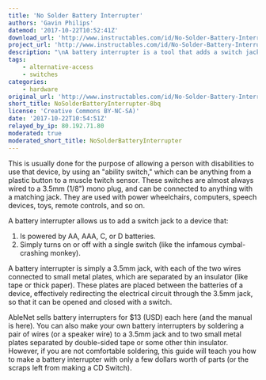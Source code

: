 ```yaml
---
title: 'No Solder Battery Interrupter'
authors: 'Gavin Philips'
datemod: '2017-10-22T10:52:41Z'
download_url: 'http://www.instructables.com/id/No-Solder-Battery-Interrupter/'
project_url: 'http://www.instructables.com/id/No-Solder-Battery-Interrupter'
description: "\nA battery interrupter is a tool that adds a switch jack to (aka \"switch adapts\") an electrical device."
tags:
    - alternative-access
    - switches
categories:
    - hardware
original_url: 'http://www.instructables.com/id/No-Solder-Battery-Interrupter'
short_title: NoSolderBatteryInterrupter-8bq
license: 'Creative Commons BY-NC-SA)'
date: '2017-10-22T10:54:51Z'
relayed_by_ip: 80.192.71.80
moderated: true
moderated_short_title: NoSolderBatteryInterrupter
---
```

This is usually done for the purpose of allowing a person with disabilities to use that device, by using an &quot;ability switch,&quot; which can be anything from a plastic button to a muscle twitch sensor.  These switches are almost always wired to a 3.5mm (1/8&quot;) mono plug, and can be connected to anything with a matching jack.  They are used with power wheelchairs, computers, speech devices, toys, remote controls, and so on.

A battery interrupter allows us to add a switch jack to a device that:

1) Is powered by AA, AAA, C, or D batteries.
2) Simply turns on or off with a single switch (like the infamous cymbal-crashing monkey).

A battery interrupter is simply a 3.5mm jack, with each of the two wires connected to small metal plates, which are separated by an insulator (like tape or thick paper).  These plates are placed between the batteries of a device, effectively redirecting the electrical circuit through the 3.5mm jack, so that it can be opened and closed with a switch.

AbleNet sells battery interrupters for $13 (USD) each here (and the manual is here).  You can also make your own battery interrupters by soldering a pair of wires (or a speaker wire) to a 3.5mm jack and to two small metal plates separated by double-sided tape or some other thin insulator.  However, if you are not comfortable soldering, this guide will teach you how to make a battery interrupter with only a few dollars worth of parts (or the scraps left from making a CD Switch).